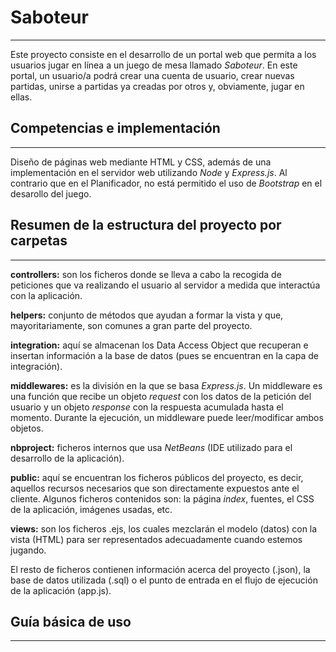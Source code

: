 <!--Creado por Jonathan Carrero Aranda -->

**Saboteur**
==============
----------

Este proyecto consiste en el desarrollo de un portal web que permita a los usuarios jugar en línea a un juego de mesa llamado *Saboteur*. En este portal, un usuario/a podrá crear una cuenta de usuario, crear nuevas partidas, unirse a partidas ya creadas por otros y, obviamente, jugar en ellas.

## Competencias e implementación
---------------------------

Diseño de páginas web mediante HTML y CSS, además de una implementación en el servidor web utilizando *Node* y *Express.js*.
Al contrario que en el Planificador, no está permitido el uso de *Bootstrap* en el desarollo del juego.

## Resumen de la estructura del proyecto por carpetas
---------------------------

**controllers:** son los ficheros donde se lleva a cabo la recogida de peticiones que va realizando el usuario al servidor a medida que interactúa con la aplicación.

**helpers:** conjunto de métodos que ayudan a formar la vista y que, mayoritariamente, son comunes a gran parte del proyecto.

**integration:** aquí se almacenan los Data Access Object que recuperan e insertan información a la base de datos (pues se encuentran en la capa de integración).

**middlewares:** es la división en la que se basa *Express.js*. Un middleware es una función que recibe un objeto *request* con los datos de la petición del usuario y un objeto *response* con la respuesta acumulada hasta el momento. Durante la ejecución, un middleware puede leer/modificar ambos objetos.

**nbproject:** ficheros internos que usa *NetBeans* (IDE utilizado para el desarrollo de la aplicación).

**public:** aquí se encuentran los ficheros públicos del proyecto, es decir, aquellos recursos necesarios que son directamente expuestos ante el cliente. Algunos ficheros contenidos son: la página *index*, fuentes, el CSS de la aplicación, imágenes usadas, etc.

**views:** son los ficheros .ejs, los cuales mezclarán el modelo (datos) con la vista (HTML) para ser representados adecuadamente cuando estemos jugando.

El resto de ficheros contienen información acerca del proyecto (.json), la base de datos utilizada (.sql) o el punto de entrada en el flujo de ejecución de la aplicación (app.js).

## Guía básica de uso
---------------------------



